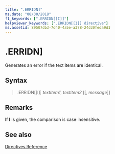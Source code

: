 ```yaml
---
title: ".ERRIDN]"
ms.date: "08/30/2018"
f1_keywords: [".ERRIDN[[I]]"]
helpviewer_keywords: [".ERRIDN[[I]] directive"]
ms.assetid: 89507db3-7d40-4a5e-a378-24d30feda9d1
---
```

# .ERRIDN]

Generates an error if the text items are identical.

## Syntax

> .ERRIDN[[I]] *textitem1*, *textitem2* [[, *message*]]

## Remarks

If **I** is given, the comparison is case insensitive.

## See also

[Directives Reference](../../assembler/masm/directives-reference.md)<br/>